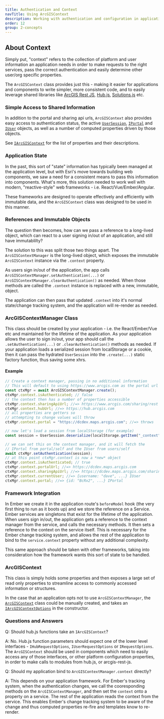 ```yaml
---
title: Authentication and Context
navTitle: Using ArcGISContext
description: Working with authentication and configuration in applications, components and modules
order: 12
group: 2-concepts
---
```


## About Context

Simply put, "context" refers to the collection of platform and user information an application needs in order to make requests to the right services, pass the correct authentication and easily determine other user/org specific properties.

The `ArcGISContext` class provides just this - making it easier for applications and components to write simpler, more consistent code, and to easily leverage shared libraries like [ArcGIS Rest JS](https://esri.github.io/arcgis-rest-js/), [Hub.js](https://esri.github.io/hub.js/), [Solutions.js](https://github.com/Esri/solution.js) etc.

### Simple Access to Shared Information

In addition to the portal and sharing api urls, `ArcGISContext` also provides easy access to authentication status, the active [`UserSession`](https://esri.github.io/arcgis-rest-js/api/auth/UserSession/), [`IPortal`](https://esri.github.io/arcgis-rest-js/api/portal/IPortal/) and [`IUser`](https://esri.github.io/arcgis-rest-js/api/types/IUser/) objects, as well as a number of computed properties driven by those objects.

See [`IArcGISContext`](/hub.js/api/common/IArcGISContext) for the list of properties and their descriptions.

### Application State

In the past, this sort of "state" information has typically been managed at the application level, but with Esri's move towards building web components, we saw a need for a consistent means to pass this information into components. What's more, this solution needed to work well with modern, "reactive-style" web frameworks - i.e. React/Vue/Ember/Angular.

These frameworks are designed to operate effectively and efficiently with immutable data, and the `ArcGISContext` class was designed to be used in this manner.

### References and Immutable Objects

The question then becomes, how can we pass a reference to a long-lived object, which can react to a user signing in/out of an application, and still have immutablilty?

The solution to this was split those two things apart. The `ArcGISContextManager` is the long-lived object, which exposes the immutable `ArcGISContext` instance via the `.context` property.

As users sign in/out of the application, the app calls `ArcGISContextManager.setAuthentication(...)` or `ArcGISContextManager.clearAuthentication()` as needed. When those methods are called the `.context` instance is replaced with a new, immutable, object.

The application can then pass that updated `.context` into it's normal state/change tracking system, and the application will re-render as needed.

### ArcGISContextManager Class

This class should be created by your application - i.e. the React/Ember/Vue etc and maintained for the lifetime of the application. As your application allows the user to sign in/out, your app should call the `.setAuthentication(...)` or `.clearAuthentication()` methods as needed. If your application loads a serialized session from localStorage or a cookie, then it can pass the hydrated `UserSession` into the `.create(...)` static factory function, thus saving some xhrs.

#### Example

```js
// Create a context manager, passing in no additional information
// This will default to using https://www.arcgis.com as the portal url
const ctxMgr = await ArcGISContextManager.create();
ctxMgr.context.isAuthenticated; // false
// the context then has a number of properties accessible
ctxMgr.context.sharingApiUrl; //=> https://www.arcgis.com/sharing/rest
ctxMgr.context.hubUrl; //=> https://hub.arcgis.com
// all properties are getters so
// attempting to change values will throw
ctxMgr.context.portal = "https://dcdev.maps.arcgis.com"; //=> throws

// now let's load a session from localStorage (for example)
const session = UserSession.deserialize(localStorage.getItem("_context"));

// we can set this on the context manager, and it will fetch the
// IPortal from portal/self and the IUser from users/self
await ctxMgr.setAuthentication(session);
// at this point ctxMgr.context is now a *new* object
ctxMgr.context.isAuthenticated; // true
ctxMgr.context.portalUrl; //=> https://dcdev.maps.arcgis.com
ctxMgr.context.sharingApiUrl; //=> https://dcdev.maps.arcgis.com/sharing/rest
ctxMgr.context.currentUser; //=> {username: "dave", ...} IUser
ctxMgr.context.portal; //=> {id: "BcRx2", ...} IPortal
```

### Framework Integration

In Ember we create it in the application route's `beforeModel` hook (the very first thing to run as it boots up) and we store the reference on a Service. Ember services are singletons that exist for the lifetime of the application. When users sign in/out, the application gets a reference to the context manager from the service, and calls the necessary methods. It then sets a reference to the context on the service itself. This is necessary for the Ember change tracking system, and allows the rest of the application to bind to the `service.context` property without any additional complexity.

This same approach should be taken with other frameworks, taking into consideration how the framework wants this sort of state to be handled.

### ArcGISContext

This class is simply holds some properties and then exposes a large set of read only properties to streamline access to commonly accessed information or structures.

In the case that an application opts not to use `ArcGISContextManager`, the [`ArcGISContext`](https://esri.github.io/hub.js/api/common/ArcGISContext/) class could be manually created, and takes an [`IArcGISContextOptions`](https://esri.github.io/hub.js/api/common/IArcGISContextOptions/) in the constructor.

### Questions and Answers

Q: Should hub.js functions take an `IArcGISContext`?

A: No. Hub.js function parameters should expect one of the lower level interfaces - `IHubRequestOptions`, `IUserRequestOptions` or `IRequestOptions`. The `ArcGISContext` should be used in components which need to easily access any of those interfaces, or other platform configuration properties, in order to make calls to modules from hub.js, or arcgis-rest-js.

Q: Should my application bind to `ArcGISContextManager.context` directly?

A: This depends on your application framework. For Ember's tracking system, when the authentication changes, we call the cooresponding methods on the `ArcGISContextManager`, and then set the `context` onto a property on a service. The rest of the application reads the context from the service. This enables Ember's change tracking system to be aware of the change and thus computed properties re-fire and templates know to re-render.
